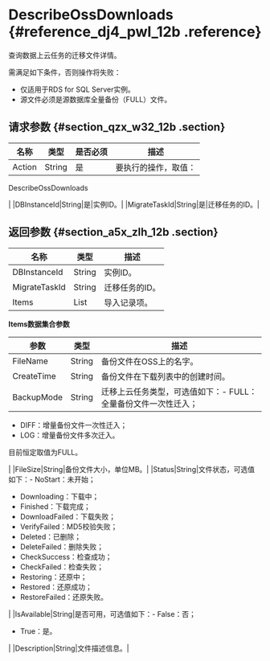 # DescribeOssDownloads {#reference_dj4_pwl_12b .reference}

查询数据上云任务的迁移文件详情。

需满足如下条件，否则操作将失败：

-   仅适用于RDS for SQL Server实例。
-   源文件必须是源数据库全量备份（FULL）文件。

## 请求参数 {#section_qzx_w32_12b .section}

|名称|类型|是否必须|描述|
|--|--|----|--|
|Action|String|是| 要执行的操作，取值：

 DescribeOssDownloads

 |
|DBInstanceId|String|是|实例ID。|
|MigrateTaskId|String|是|迁移任务的ID。|

## 返回参数 {#section_a5x_zlh_12b .section}

|名称|类型|描述|
|--|--|--|
|DBInstanceId|String|实例ID。|
|MigrateTaskId|String|迁移任务的ID。|
|Items|List|导入记录项。|

**Items数据集合参数**

|参数|类型|描述|
|--|--|--|
|FileName|String|备份文件在OSS上的名字。|
|CreateTime|String|备份文件在下载列表中的创建时间。|
|BackupMode|String|迁移上云任务类型，可选值如下：-   FULL：全量备份文件一次性迁入；
-   DIFF：增量备份文件一次性迁入；
-   LOG：增量备份文件多次迁入。

目前恒定取值为FULL。

|
|FileSize|String|备份文件大小，单位MB。|
|Status|String|文件状态，可选值如下：-   NoStart：未开始；
-   Downloading：下载中；
-   Finished：下载完成；
-   DownloadFailed：下载失败；
-   VerifyFailed：MD5校验失败；
-   Deleted：已删除；
-   DeleteFailed：删除失败；
-   CheckSuccess：检查成功；
-   CheckFailed：检查失败；
-   Restoring：还原中；
-   Restored：还原成功；
-   RestoreFailed：还原失败。

|
|IsAvailable|String|是否可用，可选值如下：-   False：否；
-   True：是。

|
|Description|String|文件描述信息。|


